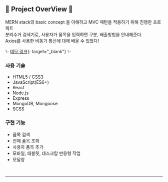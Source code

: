 ## 📍 Project OverView 📍

MERN stack의 basic concept 을 이해하고 MVC 패턴을 적용하기 위해 진행한 프로젝트 <br />
분리수거 검색기로, 사용자가 품목을 입력하면 구분, 배출방법을 안내해준다. <br />
Axios를 사용한 비동기 통신에 대해 배울 수 있었다!

✨ [데모 링크](https://savetheearth.netlify.app/){: target="\_blank"} ✨ <br />

### 사용 기술

- HTML5 / CSS3
- JavaScript(ES6+)
- React
- Node.js
- Express
- MongoDB, Mongoose
- SCSS

### 구현 기능

- 품목 검색
- 전체 품목 조회
- 사용자 품목 추가
- 모바일, 태블릿, 데스크탑 반응형 작업
- 모달창

<br />
<hr />
<br />
